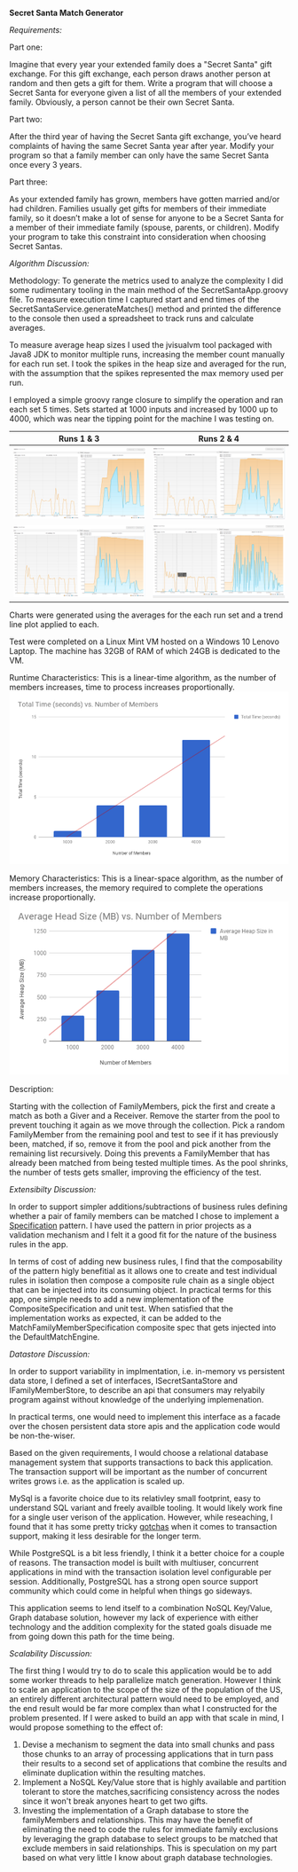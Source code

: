 **Secret Santa Match Generator**

_Requirements:_

Part one:

Imagine that every year your extended family does a "Secret Santa" gift exchange. For this gift
exchange, each person draws another person at random and then gets a gift for them. Write a
program that will choose a Secret Santa for everyone given a list of all the members of your
extended family. Obviously, a person cannot be their own Secret Santa.

Part two:

After the third year of having the Secret Santa gift exchange, you’ve heard complaints of having
the same Secret Santa year after year. Modify your program so that a family member can only
have the same Secret Santa once every 3 years.

Part three:

As your extended family has grown, members have gotten married and/or had children.
Families usually get gifts for members of their immediate family, so it doesn’t make a lot of
sense for anyone to be a Secret Santa for a member of their immediate family (spouse, parents,
or children). Modify your program to take this constraint into consideration when choosing
Secret Santas.

_Algorithm Discussion:_

Methodology:
To generate the metrics used to analyze the complexity I did some rudimentary tooling in the main method of the SecretSantaApp.groovy file. 
To measure execution time I captured start and end times of the SecretSantaService.generateMatches() method and printed the difference to the console 
then used a spreadsheet to track runs and calculate averages. 

To measure average heap sizes I used the jvisualvm tool packaged with Java8 JDK to monitor multiple runs, increasing the member count manually for each run set.  I took the spikes in the heap size and averaged for the run, with the assumption that the spikes
represented the max memory used per run.

I employed a simple groovy range closure to simplify the operation and ran each set 5 times. Sets started at 1000 inputs and increased by 1000 up to 4000, which was near the tipping point 
for the machine I was testing on.

Runs 1 & 3   | Runs 2 & 4
------------ | -------------
![1000 Member Run](1000Members.png) | ![2000 Member Run](2000Members.png)
![3000 Member Run](3000Members.png) | ![4000 Member Run](4000Members.png)

Charts were generated using the averages for the each run set and a trend line plot applied to each.

Test were completed on a Linux Mint VM hosted on a Windows 10 Lenovo Laptop. The machine has 32GB of RAM of which 24GB is dedicated to the VM. 


Runtime Characteristics: This is a linear-time algorithm, as the number of members increases, time to process increases proportionally. 
![Time vs Members Chart](chart.png)

Memory Characteristics: 
This is a linear-space algorithm, as the number of members increases, the memory required to complete the operations increase proportionally.
![Average Heap Size(MB) vs Total Number of Members](chart-2.png)

Description:

Starting with the collection of FamilyMembers, pick the first and create a match as both a Giver and a Receiver.
Remove the starter from the pool to prevent touching it again as we move through the collection. 
Pick a random FamilyMember from the remaining pool and test to see if it has previously been, matched, 
if so, remove it from the pool and pick another from the remaining list recursively. Doing this prevents a FamilyMember that 
has already been matched from being tested multiple times. As the pool shrinks, the number of tests gets smaller, 
improving the efficiency of the test.

_Extensibilty Discussion:_

In order to support simpler additions/subtractions of business rules defining whether a pair of family members can be matched I chose to implement a [Specification](https://en.wikipedia.org/wiki/Specification_pattern) pattern. I have used the pattern in prior projects as a validation mechanism and I felt it a good fit for the nature of the business rules in the app.

In terms of cost of adding new business rules, I find that the composability of the pattern higly benefitial as it allows one to create and test individual rules in isolation then compose a composite rule chain as a single object that can be injected into its consuming object. In practical terms for this app, one simple needs to add a new implementation of the CompositeSpecification<FamilyMember> and unit test. When satisfied that the implementation works as expected, it can be added to the MatchFamilyMemberSpecification composite spec that gets injected into the DefaultMatchEngine. 

_Datastore Discussion:_

In order to support variability in implmentation, i.e. in-memory vs persistent data store, I defined a set of interfaces, ISecretSantaStore and IFamilyMemberStore, to describe an api that consumers may relyabily program against without knowledge of the underlying implemenation. 

In practical terms, one would need to implement this interface as a facade over the chosen persistent data store apis and the application code would be non-the-wiser.

Based on the given requirements, I would choose a relational database management system that supports transactions to back this application. The transaction support will be important as the number of concurrent writes grows i.e. as the application is scaled up. 

MySql is a favorite choice due to its relativley small footprint, easy to understand SQL variant and freely availble tooling. It would likely work fine for a single user verison of the application. However, while reseaching, I found that it has some pretty tricky [gotchas](https://hashrocket.com/blog/posts/mysql-has-transactions-sorta) when it comes to transaction support, making it less desirable for the longer term.

While PostgreSQL is a bit less friendly, I think it a better choice for a couple of reasons. The transaction model is built with multiuser, concurrent applications in mind with the transaction isolation level configurable per session. Additionally, PostgreSQL has a strong open source support community which could come in helpful when things go sideways.

This application seems to lend itself to a combination NoSQL Key/Value, Graph database solution, however my lack of experience with either technology and the addition complexity for the stated goals disuade me from going down this path for the time being.

_Scalability Discussion:_

The first thing I would try to do to scale this application would be to add some worker threads to help parallelize match generation. However I think to scale an application to the scope of the size of the population of the US, an entirely different architectural pattern would need to be employed, and the end result would be far more complex than what I constructed for the problem presented. If I were asked to build an app with that scale in mind, I would propose something to the effect of:

1. Devise a mechanism to segment the data into small chunks and pass those chunks to an array of processing applications that in turn pass their results to a second set of applications that combine the results and eliminate duplication within the resulting matches. 
2. Implement a NoSQL Key/Value store that is highly available and partition tolerant to store the matches,sacrificing consistency across the nodes since it won't break anyones heart to get two gifts.
3. Investing the implementation of a Graph database to store the familyMembers and relationships. This may have the benefit of eliminating the need to code the rules for immediate family exclusions by leveraging the graph database to select groups to be matched that exclude members in said relationships. This is speculation on my part based on what very little I know about graph database technologies.
